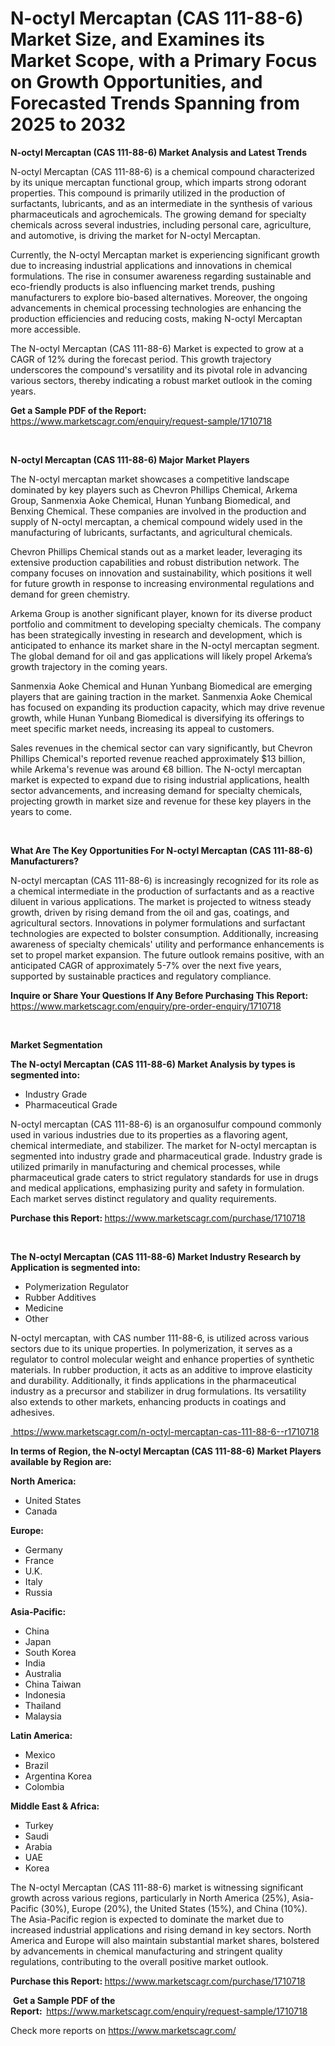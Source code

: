 <p><h1>N-octyl Mercaptan (CAS 111-88-6) Market Size, and Examines its Market Scope, with a Primary Focus on Growth Opportunities, and Forecasted Trends Spanning from 2025 to 2032</h1></p><p><strong>N-octyl Mercaptan (CAS 111-88-6) Market Analysis and Latest Trends</strong></p>
<p><p>N-octyl Mercaptan (CAS 111-88-6) is a chemical compound characterized by its unique mercaptan functional group, which imparts strong odorant properties. This compound is primarily utilized in the production of surfactants, lubricants, and as an intermediate in the synthesis of various pharmaceuticals and agrochemicals. The growing demand for specialty chemicals across several industries, including personal care, agriculture, and automotive, is driving the market for N-octyl Mercaptan.</p><p>Currently, the N-octyl Mercaptan market is experiencing significant growth due to increasing industrial applications and innovations in chemical formulations. The rise in consumer awareness regarding sustainable and eco-friendly products is also influencing market trends, pushing manufacturers to explore bio-based alternatives. Moreover, the ongoing advancements in chemical processing technologies are enhancing the production efficiencies and reducing costs, making N-octyl Mercaptan more accessible.</p><p>The N-octyl Mercaptan (CAS 111-88-6) Market is expected to grow at a CAGR of 12% during the forecast period. This growth trajectory underscores the compound's versatility and its pivotal role in advancing various sectors, thereby indicating a robust market outlook in the coming years.</p></p>
<p><strong>Get a Sample PDF of the Report:&nbsp;</strong> <a href="https://www.marketscagr.com/enquiry/request-sample/1710718?utm_campaign=3127&utm_medium=2&utm_source=Github&utm_content=ia&utm_term=27032025&utm_id=n-octyl-mercaptan-cas-111-88-6">https://www.marketscagr.com/enquiry/request-sample/1710718</a></p>
<p>&nbsp;</p>
<p><strong>N-octyl Mercaptan (CAS 111-88-6) Major Market Players</strong></p>
<p><p>The N-octyl mercaptan market showcases a competitive landscape dominated by key players such as Chevron Phillips Chemical, Arkema Group, Sanmenxia Aoke Chemical, Hunan Yunbang Biomedical, and Benxing Chemical. These companies are involved in the production and supply of N-octyl mercaptan, a chemical compound widely used in the manufacturing of lubricants, surfactants, and agricultural chemicals.</p><p>Chevron Phillips Chemical stands out as a market leader, leveraging its extensive production capabilities and robust distribution network. The company focuses on innovation and sustainability, which positions it well for future growth in response to increasing environmental regulations and demand for green chemistry.</p><p>Arkema Group is another significant player, known for its diverse product portfolio and commitment to developing specialty chemicals. The company has been strategically investing in research and development, which is anticipated to enhance its market share in the N-octyl mercaptan segment. The global demand for oil and gas applications will likely propel Arkema’s growth trajectory in the coming years.</p><p>Sanmenxia Aoke Chemical and Hunan Yunbang Biomedical are emerging players that are gaining traction in the market. Sanmenxia Aoke Chemical has focused on expanding its production capacity, which may drive revenue growth, while Hunan Yunbang Biomedical is diversifying its offerings to meet specific market needs, increasing its appeal to customers.</p><p>Sales revenues in the chemical sector can vary significantly, but Chevron Phillips Chemical's reported revenue reached approximately $13 billion, while Arkema's revenue was around €8 billion. The N-octyl mercaptan market is expected to expand due to rising industrial applications, health sector advancements, and increasing demand for specialty chemicals, projecting growth in market size and revenue for these key players in the years to come.</p></p>
<p>&nbsp;</p>
<p><strong>What Are The Key Opportunities For N-octyl Mercaptan (CAS 111-88-6) Manufacturers?</strong></p>
<p><p>N-octyl mercaptan (CAS 111-88-6) is increasingly recognized for its role as a chemical intermediate in the production of surfactants and as a reactive diluent in various applications. The market is projected to witness steady growth, driven by rising demand from the oil and gas, coatings, and agricultural sectors. Innovations in polymer formulations and surfactant technologies are expected to bolster consumption. Additionally, increasing awareness of specialty chemicals' utility and performance enhancements is set to propel market expansion. The future outlook remains positive, with an anticipated CAGR of approximately 5-7% over the next five years, supported by sustainable practices and regulatory compliance.</p></p>
<p><strong>Inquire or Share Your Questions If Any Before Purchasing This Report:</strong> <a href="https://www.marketscagr.com/enquiry/pre-order-enquiry/1710718?utm_campaign=3127&utm_medium=2&utm_source=Github&utm_content=ia&utm_term=27032025&utm_id=n-octyl-mercaptan-cas-111-88-6">https://www.marketscagr.com/enquiry/pre-order-enquiry/1710718</a></p>
<p>&nbsp;</p>
<p><strong>Market Segmentation</strong></p>
<p><strong>The N-octyl Mercaptan (CAS 111-88-6) Market Analysis by types is segmented into:</strong></p>
<p><ul><li>Industry Grade</li><li>Pharmaceutical Grade</li></ul></p>
<p><p>N-octyl mercaptan (CAS 111-88-6) is an organosulfur compound commonly used in various industries due to its properties as a flavoring agent, chemical intermediate, and stabilizer. The market for N-octyl mercaptan is segmented into industry grade and pharmaceutical grade. Industry grade is utilized primarily in manufacturing and chemical processes, while pharmaceutical grade caters to strict regulatory standards for use in drugs and medical applications, emphasizing purity and safety in formulation. Each market serves distinct regulatory and quality requirements.</p></p>
<p><strong>Purchase this Report:&nbsp;</strong><a href="https://www.marketscagr.com/purchase/1710718?utm_campaign=3127&utm_medium=2&utm_source=Github&utm_content=ia&utm_term=27032025&utm_id=n-octyl-mercaptan-cas-111-88-6">https://www.marketscagr.com/purchase/1710718</a></p>
<p>&nbsp;</p>
<p><strong>The N-octyl Mercaptan (CAS 111-88-6) Market Industry Research by Application is segmented into:</strong></p>
<p><ul><li>Polymerization Regulator</li><li>Rubber Additives</li><li>Medicine</li><li>Other</li></ul></p>
<p><p>N-octyl mercaptan, with CAS number 111-88-6, is utilized across various sectors due to its unique properties. In polymerization, it serves as a regulator to control molecular weight and enhance properties of synthetic materials. In rubber production, it acts as an additive to improve elasticity and durability. Additionally, it finds applications in the pharmaceutical industry as a precursor and stabilizer in drug formulations. Its versatility also extends to other markets, enhancing products in coatings and adhesives.</p></p>
<p><a href="https://www.marketscagr.com/n-octyl-mercaptan-cas-111-88-6--r1710718?utm_campaign=3127&utm_medium=2&utm_source=Github&utm_content=ia&utm_term=27032025&utm_id=n-octyl-mercaptan-cas-111-88-6">&nbsp;https://www.marketscagr.com/n-octyl-mercaptan-cas-111-88-6--r1710718</a></p>
<p><strong>In terms of Region, the N-octyl Mercaptan (CAS 111-88-6) Market Players available by Region are:</strong></p>
<p>
    <p> <strong> North America: </strong>
        <ul>
            <li>United States</li>
            <li>Canada</li>
        </ul>
        </p> 
    <p> <strong> Europe: </strong>
        <ul>
            <li>Germany</li>
            <li>France</li>
            <li>U.K.</li>
            <li>Italy</li>
            <li>Russia</li>
        </ul>
        </p> 
    <p> <strong> Asia-Pacific: </strong>
        <ul>
            <li>China</li>
            <li>Japan</li>
            <li>South Korea</li>
            <li>India</li>
            <li>Australia</li>
            <li>China Taiwan</li>
            <li>Indonesia</li>
            <li>Thailand</li>
            <li>Malaysia</li>
        </ul>
        </p> 
    <p> <strong> Latin America: </strong>
        <ul>
            <li>Mexico</li>
            <li>Brazil</li>
            <li>Argentina Korea</li>
            <li>Colombia</li>
        </ul>
        </p> 
    <p> <strong> Middle East & Africa: </strong>
        <ul>
            <li>Turkey</li>
            <li>Saudi</li>
            <li>Arabia</li>
            <li>UAE</li>
            <li>Korea</li>
        </ul>
    </p>
    </p>
<p><p>The N-octyl Mercaptan (CAS 111-88-6) market is witnessing significant growth across various regions, particularly in North America (25%), Asia-Pacific (30%), Europe (20%), the United States (15%), and China (10%). The Asia-Pacific region is expected to dominate the market due to increased industrial applications and rising demand in key sectors. North America and Europe will also maintain substantial market shares, bolstered by advancements in chemical manufacturing and stringent quality regulations, contributing to the overall positive market outlook.</p></p>
<p><strong>Purchase this Report: </strong><a href="https://www.marketscagr.com/purchase/1710718?utm_campaign=3127&utm_medium=2&utm_source=Github&utm_content=ia&utm_term=27032025&utm_id=n-octyl-mercaptan-cas-111-88-6">https://www.marketscagr.com/purchase/1710718</a></p>
<p>&nbsp;<strong>Get a Sample PDF of the Report:&nbsp;&nbsp;</strong><a href="https://www.marketscagr.com/enquiry/request-sample/1710718?utm_campaign=3127&utm_medium=2&utm_source=Github&utm_content=ia&utm_term=27032025&utm_id=n-octyl-mercaptan-cas-111-88-6">https://www.marketscagr.com/enquiry/request-sample/1710718</a></p>
<p><strong></strong></p>
<p>Check more reports on <a href="https://www.marketscagr.com/?utm_campaign=3127&utm_medium=2&utm_source=Github&utm_content=ia&utm_term=27032025&utm_id=n-octyl-mercaptan-cas-111-88-6">https://www.marketscagr.com/</a></p>